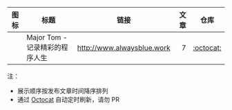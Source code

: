 | 图标 | 标题 | 链接 | 文章 | 仓库 |
| :---: | --- | --- | ---: | :---: |
|  | Major Tom - 记录精彩的程序人生 | http://www.alwaysblue.work| 7 | [:octocat:](https://github.com/meettom/solo-blog) |

注：

* 展示顺序按发布文章时间降序排列
* 通过 [Octocat](https://github.com/88250/octocat) 自动定时刷新，请勿 PR

